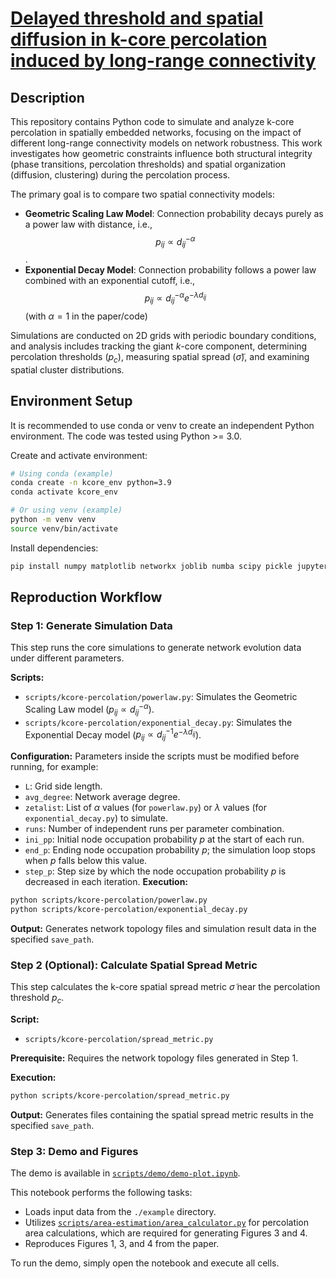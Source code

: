 # [Delayed threshold and spatial diffusion in k-core percolation induced by long-range connectivity](https://www.nature.com/articles/s42005-025-02171-5)

## Description
This repository contains Python code to simulate and analyze k-core percolation in spatially embedded networks, focusing on the impact of different long-range connectivity models on network robustness. This work investigates how geometric constraints influence both structural integrity (phase transitions, percolation thresholds) and spatial organization (diffusion, clustering) during the percolation process.

The primary goal is to compare two spatial connectivity models:

- **Geometric Scaling Law Model**: Connection probability decays purely as a power law with distance, i.e., $$p_{ij} \propto d_{ij}^{-\alpha}$$.
- **Exponential Decay Model**: Connection probability follows a power law combined with an exponential cutoff, i.e., $$p_{ij} \propto d_{ij}^{-\alpha} e^{-\lambda d_{ij}}$$ $\text{ (with } \alpha=1 \text{ in the paper/code)}$

Simulations are conducted on 2D grids with periodic boundary conditions, and analysis includes tracking the giant $k$-core component, determining percolation thresholds ($p_c$), measuring spatial spread ($\tilde{\sigma}$), and examining spatial cluster distributions.

## Environment Setup
It is recommended to use conda or venv to create an independent Python environment. The code was tested using Python >= 3.0.

Create and activate environment:
```bash
# Using conda (example)
conda create -n kcore_env python=3.9
conda activate kcore_env

# Or using venv (example)
python -m venv venv
source venv/bin/activate  
```

Install dependencies:
```bash
pip install numpy matplotlib networkx joblib numba scipy pickle jupyter
```


## Reproduction Workflow

### Step 1: Generate Simulation Data
This step runs the core simulations to generate network evolution data under different parameters.

**Scripts:**
- `scripts/kcore-percolation/powerlaw.py`: Simulates the Geometric Scaling Law model ($p_{ij} \propto d_{ij}^{-\alpha}$).
- `scripts/kcore-percolation/exponential_decay.py`: Simulates the Exponential Decay model ($p_{ij} \propto d_{ij}^{-1} e^{-\lambda d_{ij}}$).

**Configuration:**
Parameters inside the scripts must be modified before running, for example:
- `L`: Grid side length.
- `avg_degree`: Network average degree.
- `zetalist`: List of $\alpha$ values (for `powerlaw.py`) or $\lambda$ values (for `exponential_decay.py`) to simulate.
- `runs`: Number of independent runs per parameter combination.
- `ini_pp`: Initial node occupation probability $p$ at the start of each run.
- `end_p`: Ending node occupation probability $p$; the simulation loop stops when $p$ falls below this value.
- `step_p`: Step size by which the node occupation probability $p$ is decreased in each iteration.
**Execution:**
```bash
python scripts/kcore-percolation/powerlaw.py
python scripts/kcore-percolation/exponential_decay.py
```

**Output:**
Generates network topology files and simulation result data in the specified `save_path`.

### Step 2 (Optional): Calculate Spatial Spread Metric
This step calculates the k-core spatial spread metric $\tilde{\sigma}$ near the percolation threshold $p_c$.

**Script:**
- `scripts/kcore-percolation/spread_metric.py`

**Prerequisite:** Requires the network topology files generated in Step 1.

**Execution:**
```bash
python scripts/kcore-percolation/spread_metric.py
```

**Output:** 
Generates files containing the spatial spread metric results in the specified `save_path`.

### Step 3: Demo and Figures


The demo is available in [`scripts/demo/demo-plot.ipynb`](scripts/demo/demo-plot.ipynb).

This notebook performs the following tasks:

- Loads input data from the `./example` directory.
- Utilizes [`scripts/area-estimation/area_calculator.py`](scripts/area-estimation/area_calculator.py) for percolation area calculations, which are required for generating Figures 3 and 4.
- Reproduces Figures 1, 3, and 4 from the paper.

To run the demo, simply open the notebook and execute all cells. 
